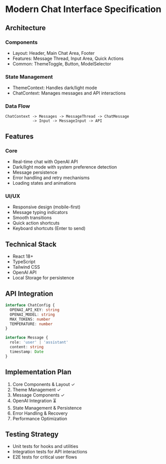 # Modern Chat Interface Specification

## Architecture

### Components
- Layout: Header, Main Chat Area, Footer
- Features: Message Thread, Input Area, Quick Actions
- Common: ThemeToggle, Button, ModelSelector

### State Management
- ThemeContext: Handles dark/light mode
- ChatContext: Manages messages and API interactions

### Data Flow
```
ChatContext -> Messages -> MessageThread -> ChatMessage
            -> Input -> MessageInput -> API
```

## Features

### Core
- Real-time chat with OpenAI API
- Dark/light mode with system preference detection
- Message persistence
- Error handling and retry mechanisms
- Loading states and animations

### UI/UX
- Responsive design (mobile-first)
- Message typing indicators
- Smooth transitions
- Quick action shortcuts
- Keyboard shortcuts (Enter to send)

## Technical Stack
- React 18+
- TypeScript
- Tailwind CSS
- OpenAI API
- Local Storage for persistence

## API Integration
```typescript
interface ChatConfig {
  OPENAI_API_KEY: string
  OPENAI_MODEL: string
  MAX_TOKENS: number
  TEMPERATURE: number
}

interface Message {
  role: 'user' | 'assistant'
  content: string
  timestamp: Date
}
```

## Implementation Plan
1. Core Components & Layout ✓
2. Theme Management ✓
3. Message Components ✓
4. OpenAI Integration ⏳
5. State Management & Persistence
6. Error Handling & Recovery
7. Performance Optimization

## Testing Strategy
- Unit tests for hooks and utilities
- Integration tests for API interactions
- E2E tests for critical user flows